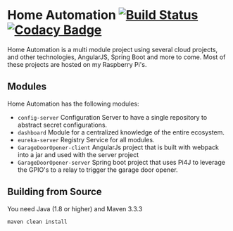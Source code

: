 Home Automation [![Build Status](https://travis-ci.org/ndrone/HomeAutomation.svg?branch=develop)](https://travis-ci.org/ndrone/HomeAutomation) [![Codacy Badge](https://api.codacy.com/project/badge/Grade/8a331e855a0d40e88f7631cdfdb59920)](https://www.codacy.com/app/ndrone/HomeAutomation?utm_source=github.com&amp;utm_medium=referral&amp;utm_content=ndrone/HomeAutomation&amp;utm_campaign=Badge_Grade)
======

Home Automation is a multi module project using several cloud projects, and other technologies, AngularJS, Spring Boot and more to come. Most of these projects are hosted on my Raspberry Pi's.

Modules
------

Home Automation has the following modules:

  - ```config-server``` Configuration Server to have a single repository to abstract secret configurations.
  - ```dashboard``` Module for a centralized knowledge of the entire ecosystem.
  - ```eureka-server``` Registry Service for all modules. 
  - ```GarageDoorOpener-client``` AngularJs project that is built with webpack into a jar and used with the server project
  - ```GarageDoorOpener-server``` Spring boot project that uses Pi4J to leverage the GPIO's to a relay to trigger the garage door opener.
  
Building from Source
----

You need Java (1.8 or higher) and Maven 3.3.3

```maven clean install```